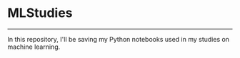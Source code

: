 # MLStudies

---

In this repository, I'll be saving my Python notebooks used in my studies on machine learning.
